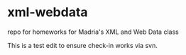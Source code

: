 xml-webdata
===========

repo for homeworks for Madria's XML and Web Data class

This is a test edit to ensure check-in works via svn.
